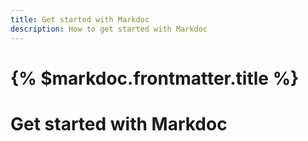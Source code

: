 ```yaml
---
title: Get started with Markdoc
description: How to get started with Markdoc
---
```


# {% $markdoc.frontmatter.title %}

# Get started with Markdoc